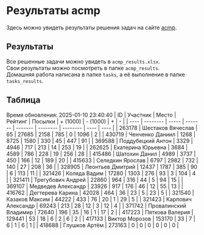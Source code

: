 # Результаты acmp
Здесь можно увидеть результаты решения задач на сайте [acmp](https://acmp.ru). 

## Результаты
Все решенные задачи можно увидеть в `acmp_results.xlsx`.   
Свои результаты можно посмотреть в папке `acmp_results`.  
Домашняя работа написана в папке `tasks`, а её выполнение в папке `tasks_results`.

## Таблица
Время обновления: 2025-01-10 23:40:40
| ID   | Участник | Место | Рейтинг | Посылки | + (1000) | - (1000) | +    | -    |
| ---- | -------- | ----- | ------- | ------- | -------- | -------- | ---- | ---- |
| 263178 | Шестаков Вячеслав | 65 | 27685 | 2158 | 785 | 0 | 1096 | 2 |
| 430719 | Ченченко Даниил | 1268 | 8725 | 1580 | 330 | 45 | 447 | 91 |
| 369588 | Поддубецкий Антон | 3329 | 4946 | 717 | 213 | 14 | 253 | 19 |
| 262625 | Екатерина Юрьевна | 3684 | 4589 | 786 | 228 | 19 | 256 | 28 |
| 415486 | Шатохин Данил | 4989 | 3737 | 450 | 166 | 12 | 189 | 20 |
| 415633 | Селедкин Ярослав | 6797 | 2982 | 732 | 140 | 27 | 208 | 36 |
| 328905 | Леонтьев Дмитрий | 12437 | 1787 | 385 | 90 | 6 | 113 | 11 |
| 321426 | Коляда Вадим | 17280 | 1303 | 276 | 93 | 3 | 104 | 4 |
| 321411 | Трегубович Андрей | 22860 | 964 | 316 | 44 | 5 | 94 | 15 |
| 369107 | Медведев Александр | 23926 | 917 | 176 | 46 | 12 | 55 | 13 |
| 416762 | Дегтерева Карина | 42028 | 464 | 36 | 23 | 5 | 23 | 5 |
| 321540 | Казаков Максим | 44222 | 433 | 76 | 20 | 1 | 29 | 5 |
| 321423 | Карпович Александр | 69243 | 213 | 28 | 12 | 3 | 12 | 4 |
| 371742 | Провалинский Владимир | 72640 | 196 | 35 | 16 | 1 | 17 | 2 |
| 417223 | Пяткова Валерия | 129441 | 53 | 18 | 6 | 2 | 6 | 2 |
| 417133 | Виктор Морозов | 153170 | 33 | 7 | 6 | 1 | 6 | 1 |
| 418688 | Глушков Артём | 273163 | 0 | 0 | 0 | 0 | 0 | 0 |
